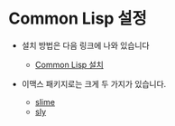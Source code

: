 # Common Lisp 설정

- 설치 방법은 다음 링크에 나와 있습니다
  - [Common Lisp 설치](https://lispkorea.github.io/commonlisp/setup_sbcl/)

- 이맥스 패키지로는 크게 두 가지가 있습니다.
  - [slime](slime.md)
  - [sly](sly.md)